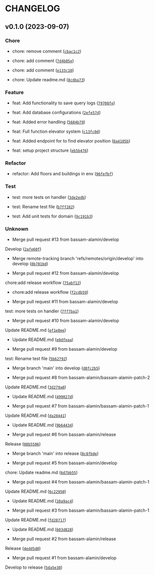 # CHANGELOG



## v0.1.0 (2023-09-07)

### Chore

* chore: remove comment ([`cbac1c2`](https://github.com/bassam-alamin/Beem-elevator-simulator/commit/cbac1c281ac4008ff7f615a5716be2984a60b315))

* chore: add comment ([`7d4b05e`](https://github.com/bassam-alamin/Beem-elevator-simulator/commit/7d4b05eac134ff59a02b93f094a2797cc20c409b))

* chore: add comment ([`e133c10`](https://github.com/bassam-alamin/Beem-elevator-simulator/commit/e133c10e2043f59056ceb571651fbadc023d5451))

* chore: Update readme.md ([`8cdba73`](https://github.com/bassam-alamin/Beem-elevator-simulator/commit/8cdba73230abef40da1333a673ec0abf85612534))

### Feature

* feat: Add functionality to save query logs ([`79708fe`](https://github.com/bassam-alamin/Beem-elevator-simulator/commit/79708feda363d41fb1fe329355518f190fbe4d83))

* feat: Add database configurations ([`2efe57d`](https://github.com/bassam-alamin/Beem-elevator-simulator/commit/2efe57d7a1d54f81a5b913414570ec4d2ae127a0))

* feat: Added error handling ([`5684b79`](https://github.com/bassam-alamin/Beem-elevator-simulator/commit/5684b794a2a1d337f567e39822d89c2383372d52))

* feat: Full function elevator system ([`c13fc0d`](https://github.com/bassam-alamin/Beem-elevator-simulator/commit/c13fc0d4e910eaa13193b3e2217726d27133ccc5))

* feat: Added endpoint for to find elevator position ([`8a4105b`](https://github.com/bassam-alamin/Beem-elevator-simulator/commit/8a4105b7e234bda1bc0415f53251915f47a9f6f3))

* feat: setup project structure ([`eb5b476`](https://github.com/bassam-alamin/Beem-elevator-simulator/commit/eb5b4761ee305e15e329d0f436ea9b9992267794))

### Refactor

* refactor: Add floors and buildings in env ([`96fefbf`](https://github.com/bassam-alamin/Beem-elevator-simulator/commit/96fefbf3373297e1375a778c711a43c925306f69))

### Test

* test: more tests on handler ([`3de2edb`](https://github.com/bassam-alamin/Beem-elevator-simulator/commit/3de2edb4b3d2af6b1107cc8f659cdbe3caa588c4))

* test: Rename test file ([`b7ff282`](https://github.com/bassam-alamin/Beem-elevator-simulator/commit/b7ff282b5cab0ae97f4bc7d2c08e87cedc7d7b3c))

* test: Add unit tests for domain ([`9c191b3`](https://github.com/bassam-alamin/Beem-elevator-simulator/commit/9c191b346210cc9b4025ccc306f76e02c13ad613))

### Unknown

* Merge pull request #13 from bassam-alamin/develop

Develop ([`2afe60f`](https://github.com/bassam-alamin/Beem-elevator-simulator/commit/2afe60f8d058a361a5b491f98817dadd473153db))

* Merge remote-tracking branch &#39;refs/remotes/origin/develop&#39; into develop ([`8b781bd`](https://github.com/bassam-alamin/Beem-elevator-simulator/commit/8b781bd6ad75650404ee58a80ba3a4cd315003f4))

* Merge pull request #12 from bassam-alamin/develop

chore:add release workflow ([`75abf12`](https://github.com/bassam-alamin/Beem-elevator-simulator/commit/75abf12bde4c7ff2210100f3b9f41342f7a64084))

* chore:add release workflow ([`f2cdb59`](https://github.com/bassam-alamin/Beem-elevator-simulator/commit/f2cdb5980376231fbe9f7b755ea9244e8e6df13f))

* Merge pull request #11 from bassam-alamin/develop

test: more tests on handler ([`7ff7ba1`](https://github.com/bassam-alamin/Beem-elevator-simulator/commit/7ff7ba1e1ceb639cf0906075fd4ce348d3444b32))

* Merge pull request #10 from bassam-alamin/develop

Update README.md ([`ef1e8ee`](https://github.com/bassam-alamin/Beem-elevator-simulator/commit/ef1e8ee439d354fc70b5629980c00bf024769cb3))

* Update README.md ([`e8dfeaa`](https://github.com/bassam-alamin/Beem-elevator-simulator/commit/e8dfeaa27bc12baf92bfe7e55e5e599d00cba6d1))

* Merge pull request #9 from bassam-alamin/develop

test: Rename test file ([`5b62792`](https://github.com/bassam-alamin/Beem-elevator-simulator/commit/5b62792e1f7362fa5fba1d9e48e34f0eede89c2b))

* Merge branch &#39;main&#39; into develop ([`d0fc2b5`](https://github.com/bassam-alamin/Beem-elevator-simulator/commit/d0fc2b59a9d94ccf218f64ac76db7f72ed5282c8))

* Merge pull request #8 from bassam-alamin/bassam-alamin-patch-2

Update README.md ([`3d279a0`](https://github.com/bassam-alamin/Beem-elevator-simulator/commit/3d279a01b7c80a35570137bb1144623dd3c4d08f))

* Update README.md ([`499027d`](https://github.com/bassam-alamin/Beem-elevator-simulator/commit/499027de6904486a83cfddf402c3eb8868f8d2fd))

* Merge pull request #7 from bassam-alamin/bassam-alamin-patch-1

Update README.md ([`da28441`](https://github.com/bassam-alamin/Beem-elevator-simulator/commit/da2844175146b67188e280047f3d4c13cb720d48))

* Update README.md ([`9b64434`](https://github.com/bassam-alamin/Beem-elevator-simulator/commit/9b64434eabe07fcf33266277bd20e1361a6f95df))

* Merge pull request #6 from bassam-alamin/release

Release ([`08b5506`](https://github.com/bassam-alamin/Beem-elevator-simulator/commit/08b550669f6889a8b71d9a82672fdc93538cc8a4))

* Merge branch &#39;main&#39; into release ([`8c8fbde`](https://github.com/bassam-alamin/Beem-elevator-simulator/commit/8c8fbde9de809fe6eece89ec90603c7aa686bc7c))

* Merge pull request #5 from bassam-alamin/develop

chore: Update readme.md ([`6d7bb55`](https://github.com/bassam-alamin/Beem-elevator-simulator/commit/6d7bb5542f9b6b7cf4383a395c4767b05e2ba833))

* Merge pull request #4 from bassam-alamin/bassam-alamin-patch-1

Update README.md ([`6c22950`](https://github.com/bassam-alamin/Beem-elevator-simulator/commit/6c2295008b1921e2d7a75f8e5a50c73e59f2fe0f))

* Update README.md ([`10a9ac4`](https://github.com/bassam-alamin/Beem-elevator-simulator/commit/10a9ac41e7bbe035664336d4108e4d1a0a8a32d2))

* Merge pull request #3 from bassam-alamin/bassam-alamin-patch-1

Update README.md ([`fd28717`](https://github.com/bassam-alamin/Beem-elevator-simulator/commit/fd287170640dc2aaa567c3febcb6155353fd5017))

* Update README.md ([`603d828`](https://github.com/bassam-alamin/Beem-elevator-simulator/commit/603d8284fe8b7ef96f6f929c4bf12e49653bd115))

* Merge pull request #2 from bassam-alamin/release

Release ([`4edd5d0`](https://github.com/bassam-alamin/Beem-elevator-simulator/commit/4edd5d0b2a5608e6b9687ebddc808d8a5c535705))

* Merge pull request #1 from bassam-alamin/develop

Develop to release ([`5da5e38`](https://github.com/bassam-alamin/Beem-elevator-simulator/commit/5da5e3809b090cfc50bb11b8483d9a4374e10656))
